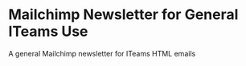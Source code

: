 # Mailchimp Newsletter for General ITeams Use
A general Mailchimp newsletter for ITeams HTML emails
